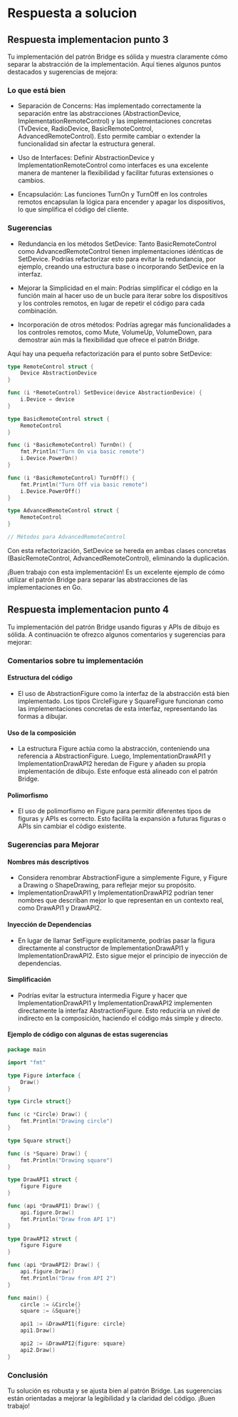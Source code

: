 # Respuesta a solucion

## Respuesta implementacion punto 3

Tu implementación del patrón Bridge es sólida y muestra claramente cómo separar la abstracción de la implementación. Aquí tienes algunos puntos destacados y sugerencias de mejora:

### Lo que está bien

- Separación de Concerns: Has implementado correctamente la separación entre las abstracciones (AbstractionDevice, ImplementationRemoteControl) y las implementaciones concretas (TvDevice, RadioDevice, BasicRemoteControl, AdvancedRemoteControl). Esto permite cambiar o extender la funcionalidad sin afectar la estructura general.

- Uso de Interfaces: Definir AbstractionDevice y ImplementationRemoteControl como interfaces es una excelente manera de mantener la flexibilidad y facilitar futuras extensiones o cambios.

- Encapsulación: Las funciones TurnOn y TurnOff en los controles remotos encapsulan la lógica para encender y apagar los dispositivos, lo que simplifica el código del cliente.

### Sugerencias

- Redundancia en los métodos SetDevice: Tanto BasicRemoteControl como AdvancedRemoteControl tienen implementaciones idénticas de SetDevice. Podrías refactorizar esto para evitar la redundancia, por ejemplo, creando una estructura base o incorporando SetDevice en la interfaz.

- Mejorar la Simplicidad en el main: Podrías simplificar el código en la función main al hacer uso de un bucle para iterar sobre los dispositivos y los controles remotos, en lugar de repetir el código para cada combinación.

- Incorporación de otros métodos: Podrías agregar más funcionalidades a los controles remotos, como Mute, VolumeUp, VolumeDown, para demostrar aún más la flexibilidad que ofrece el patrón Bridge.

Aquí hay una pequeña refactorización para el punto sobre SetDevice:

```go
type RemoteControl struct {
    Device AbstractionDevice
}

func (i *RemoteControl) SetDevice(device AbstractionDevice) {
    i.Device = device
}

type BasicRemoteControl struct {
    RemoteControl
}

func (i *BasicRemoteControl) TurnOn() {
    fmt.Println("Turn On via basic remote")
    i.Device.PowerOn()
}

func (i *BasicRemoteControl) TurnOff() {
    fmt.Println("Turn Off via basic remote")
    i.Device.PowerOff()
}

type AdvancedRemoteControl struct {
    RemoteControl
}

// Métodos para AdvancedRemoteControl
```

Con esta refactorización, SetDevice se hereda en ambas clases concretas (BasicRemoteControl, AdvancedRemoteControl), eliminando la duplicación.

¡Buen trabajo con esta implementación! Es un excelente ejemplo de cómo utilizar el patrón Bridge para separar las abstracciones de las implementaciones en Go.

## Respuesta implementacion punto 4

Tu implementación del patrón Bridge usando figuras y APIs de dibujo es sólida. A continuación te ofrezco algunos comentarios y sugerencias para mejorar:

### Comentarios sobre tu implementación

#### Estructura del código

- El uso de AbstractionFigure como la interfaz de la abstracción está bien implementado. Los tipos CircleFigure y SquareFigure funcionan como las implementaciones concretas de esta interfaz, representando las formas a dibujar.

#### Uso de la composición

- La estructura Figure actúa como la abstracción, conteniendo una referencia a AbstractionFigure. Luego, ImplementationDrawAPI1 y ImplementationDrawAPI2 heredan de Figure y añaden su propia implementación de dibujo. Este enfoque está alineado con el patrón Bridge.

#### Polimorfismo

- El uso de polimorfismo en Figure para permitir diferentes tipos de figuras y APIs es correcto. Esto facilita la expansión a futuras figuras o APIs sin cambiar el código existente.

### Sugerencias para Mejorar

#### Nombres más descriptivos

- Considera renombrar AbstractionFigure a simplemente Figure, y Figure a Drawing o ShapeDrawing, para reflejar mejor su propósito.
- ImplementationDrawAPI1 y ImplementationDrawAPI2 podrían tener nombres que describan mejor lo que representan en un contexto real, como DrawAPI1 y DrawAPI2.

#### Inyección de Dependencias

- En lugar de llamar SetFigure explícitamente, podrías pasar la figura directamente al constructor de ImplementationDrawAPI1 y ImplementationDrawAPI2. Esto sigue mejor el principio de inyección de dependencias.

#### Simplificación

- Podrías evitar la estructura intermedia Figure y hacer que ImplementationDrawAPI1 y ImplementationDrawAPI2 implementen directamente la interfaz AbstractionFigure. Esto reduciría un nivel de indirecto en la composición, haciendo el código más simple y directo.

#### Ejemplo de código con algunas de estas sugerencias

```go
package main

import "fmt"

type Figure interface {
    Draw()
}

type Circle struct{}

func (c *Circle) Draw() {
    fmt.Println("Drawing circle")
}

type Square struct{}

func (s *Square) Draw() {
    fmt.Println("Drawing square")
}

type DrawAPI1 struct {
    figure Figure
}

func (api *DrawAPI1) Draw() {
    api.figure.Draw()
    fmt.Println("Draw from API 1")
}

type DrawAPI2 struct {
    figure Figure
}

func (api *DrawAPI2) Draw() {
    api.figure.Draw()
    fmt.Println("Draw from API 2")
}

func main() {
    circle := &Circle{}
    square := &Square{}

    api1 := &DrawAPI1{figure: circle}
    api1.Draw()

    api2 := &DrawAPI2{figure: square}
    api2.Draw()
}
```

### Conclusión

Tu solución es robusta y se ajusta bien al patrón Bridge. Las sugerencias están orientadas a mejorar la legibilidad y la claridad del código. ¡Buen trabajo!
